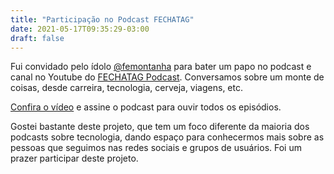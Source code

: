 ```yaml
---
title: "Participação no Podcast FECHATAG"
date: 2021-05-17T09:35:29-03:00
draft: false
---
```


Fui convidado pelo ídolo [@femontanha](https://twitter.com/femontanha) para bater um papo no podcast e canal no Youtube do [FECHATAG Podcast](https://fechatagpodcast.com.br/). Conversamos sobre um monte de coisas, desde carreira, tecnologia, cerveja, viagens, etc. 

[Confira o vídeo](https://www.youtube.com/watch?v=J3PBB0ujvHY) e assine o podcast para ouvir todos os episódios. 

Gostei bastante deste projeto, que tem um foco diferente da maioria dos podcasts sobre tecnologia, dando espaço para conhecermos mais sobre as pessoas que seguimos nas redes sociais e grupos de usuários. Foi um prazer participar deste projeto.